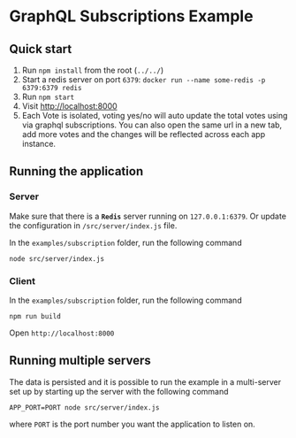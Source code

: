 # GraphQL Subscriptions Example

## Quick start

1. Run `npm install` from the root (`../../`)
1. Start a redis server on port `6379`: `docker run --name some-redis -p 6379:6379 redis`
1. Run `npm start`
1. Visit [http://localhost:8000](http://localhost:8000)
1. Each Vote is isolated, voting yes/no will auto update the total votes using via graphql subscriptions. You can also open the same url in a new tab, add more votes and the changes will be reflected across each app instance.


## Running the application

### Server

Make sure  that there is a **`Redis`** server running on `127.0.0.1:6379`. Or update the configuration in `/src/server/index.js` file.

In the `examples/subscription` folder, run the following command

`node src/server/index.js`

### Client

In the `examples/subscription` folder, run the following command

`npm run build`

Open `http://localhost:8000`

## Running multiple servers

The data is persisted and it is possible to run the example in a multi-server set up by starting up the server with the following command

`APP_PORT=PORT node src/server/index.js`

where `PORT` is the port number you want the application to listen on.

